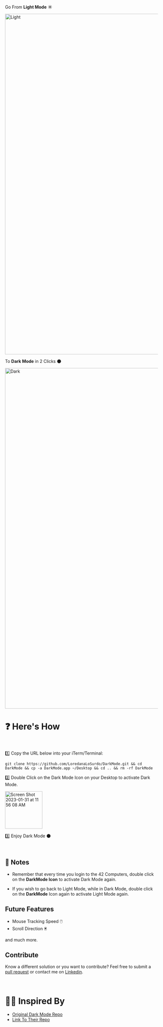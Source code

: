 Go From **Light Mode** :sunny:

<img width="1120" alt="Light" src="https://user-images.githubusercontent.com/58959408/215634826-41216e30-f99d-4a24-b8b1-d143c430ea13.png">

To **Dark Mode** in 2 Clicks :new_moon:

<img width="1120" alt="Dark" src="https://user-images.githubusercontent.com/58959408/215634891-7fd7e60d-5468-4635-893b-50b855acb9fd.png">

# :question: Here's How

<br>

:one: Copy the URL below into your iTerm/Terminal:

```
git clone https://github.com/LoredanaLoSurdo/DarkMode.git && cd DarkMode && cp -a DarkMode.app ~/Desktop && cd .. && rm -rf DarkMode
```

:two: Double Click on the Dark Mode Icon on your Desktop to activate Dark Mode.

<img width="123" alt="Screen Shot 2023-01-31 at 11 56 08 AM" src="https://user-images.githubusercontent.com/58959408/215635610-22663a35-4233-4901-b72b-1304569b414d.png">

:three: Enjoy Dark Mode :new_moon:

<br>

## :bell: Notes

- Remember that every time you login to the 42 Computers, double click on the **DarkMode Icon** to activate Dark Mode again.

- If you wish to go back to Light Mode, while in Dark Mode, double click on the **DarkMode** Icon again to activate Light Mode again.

## Future Features

- Mouse Tracking Speed :computer_mouse:
- Scroll Direction :trackball:

and much more.

## Contribute
Know a different solution or you want to contribute? Feel free to submit a [pull request](https://github.com/pasqualerossi/DarkMode/pulls) or contact me on [Linkedin](https://www.linkedin.com/in/pasqualerossi1/).

<br>

# :pouting_woman: Inspired By

- [Original Dark Mode Repo](https://github.com/LoredanaLoSurdo/DarkMode)
- [Link To Their Repo](https://github.com/LoredanaLoSurdo)
